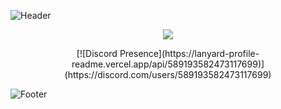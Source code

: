 ![Header](https://cdn.discordapp.com/attachments/877302381270937630/907386081681473566/header1.png)
<p align="center">
  <img src="https://github-readme-stats.vercel.app/api/?username=9strew&title_color=4F8CC9&text_color=9f9f9f&show_icons=true&bg_color=00000000&hide_border=true&icon_color=4F8CC9&hide_title=true&count_private=true" />
</p>

<p align="center">
  [![Discord Presence](https://lanyard-profile-readme.vercel.app/api/589193582473117699)](https://discord.com/users/589193582473117699)
</p>

![Footer](https://cdn.discordapp.com/attachments/877302381270937630/907387209638879263/footer.png)
